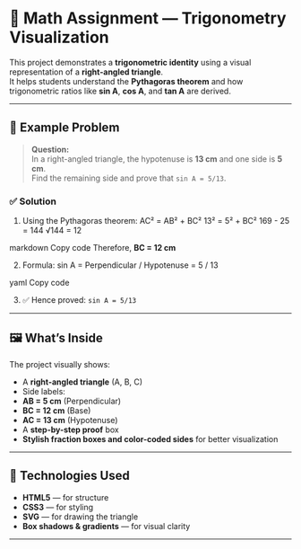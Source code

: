 # 📘 Math Assignment — Trigonometry Visualization

This project demonstrates a **trigonometric identity** using a visual representation of a **right-angled triangle**.  
It helps students understand the **Pythagoras theorem** and how trigonometric ratios like **sin A**, **cos A**, and **tan A** are derived.

---

## 🧮 Example Problem

> **Question:**  
> In a right-angled triangle, the hypotenuse is **13 cm** and one side is **5 cm**.  
> Find the remaining side and prove that `sin A = 5/13`.

### ✅ Solution

1. Using the Pythagoras theorem:
AC² = AB² + BC²
13² = 5² + BC²
169 - 25 = 144
√144 = 12

markdown
Copy code
Therefore, **BC = 12 cm**

2. Formula:
sin A = Perpendicular / Hypotenuse
= 5 / 13

yaml
Copy code

3. ✅ Hence proved: `sin A = 5/13`

---

## 🖼️ What’s Inside

The project visually shows:
- A **right-angled triangle** (A, B, C)
- Side labels:
- **AB = 5 cm** (Perpendicular)
- **BC = 12 cm** (Base)
- **AC = 13 cm** (Hypotenuse)
- A **step-by-step proof** box
- **Stylish fraction boxes and color-coded sides** for better visualization

---

## 🧱 Technologies Used
- **HTML5** — for structure  
- **CSS3** — for styling  
- **SVG** — for drawing the triangle  
- **Box shadows & gradients** — for visual clarity  

---



